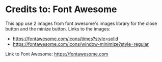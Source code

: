 # Credits to: **Font Awesome**
This app use 2 images from font awesome's images library for the close button and the minize button.
Links to the images:
- https://fontawesome.com/icons/times?style=solid
- https://fontawesome.com/icons/window-minimize?style=regular

Link to Font Awesome: https://fontawesome.com